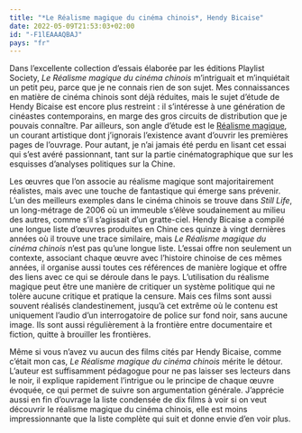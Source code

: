 ```yaml
---
title: "*Le Réalisme magique du cinéma chinois*, Hendy Bicaise"
date: 2022-05-09T21:53:03+02:00
id: "-F1lEAAAQBAJ"
pays: "fr"
---
```


Dans l’excellente collection d’essais élaborée par les éditions Playlist Society, *Le Réalisme magique du cinéma chinois* m’intriguait et m’inquiétait un petit peu, parce que je ne connais rien de son sujet. Mes connaissances en matière de cinéma chinois sont déjà réduites, mais le sujet d’étude de Hendy Bicaise est encore plus restreint : il s’intéresse à une génération de cinéastes contemporains, en marge des gros circuits de distribution que je pouvais connaître. Par ailleurs, son angle d’étude est le [Réalisme magique](https://fr.wikipedia.org/wiki/Réalisme_magique), un courant artistique dont j’ignorais l’existence avant d’ouvrir les premières pages de l’ouvrage. Pour autant, je n’ai jamais été perdu en lisant cet essai qui s’est avéré passionnant, tant sur la partie cinématographique que sur les esquisses d’analyses politiques sur la Chine.

Les œuvres que l’on associe au réalisme magique sont majoritairement réalistes, mais avec une touche de fantastique qui émerge sans prévenir. L’un des meilleurs exemples dans le cinéma chinois se trouve dans *Still Life*, un long-métrage de 2006 où un immeuble s’élève soudainement au milieu des autres, comme s’il s’agissait d’un gratte-ciel. Hendy Bicaise a compilé une longue liste d’œuvres produites en Chine ces quinze à vingt dernières années où il trouve une trace similaire, mais *Le Réalisme magique du cinéma chinois* n’est pas qu’une longue liste. L’essai offre non seulement un contexte, associant chaque œuvre avec l’histoire chinoise de ces mêmes années, il organise aussi toutes ces références de manière logique et offre des liens avec ce qui se déroule dans le pays. L’utilisation du réalisme magique peut être une manière de critiquer un système politique qui ne tolère aucune critique et pratique la censure. Mais ces films sont aussi souvent réalisés clandestinement, jusqu’à cet extrême où le contenu est uniquement l’audio d’un interrogatoire de police sur fond noir, sans aucune image. Ils sont aussi régulièrement à la frontière entre documentaire et fiction, quitte à brouiller les frontières. 

Même si vous n’avez vu aucun des films cités par Hendy Bicaise, comme c’était mon cas, *Le Réalisme magique du cinéma chinois* mérite le détour. L’auteur est suffisamment pédagogue pour ne pas laisser ses lecteurs dans le noir, il explique rapidement l’intrigue ou le principe de chaque œuvre évoquée, ce qui permet de suivre son argumentation générale. J’apprécie aussi en fin d’ouvrage la liste condensée de dix films à voir si on veut découvrir le réalisme magique du cinéma chinois, elle est moins impressionnante que la liste complète qui suit et donne envie d’en voir plus. 
